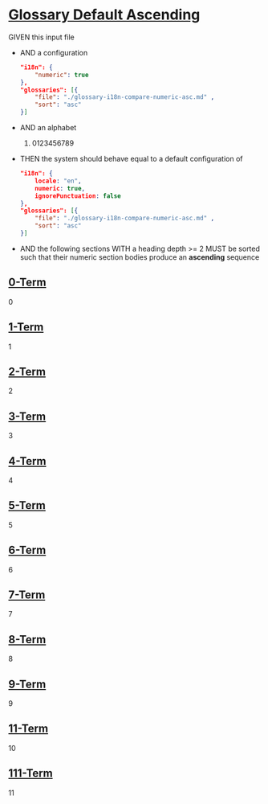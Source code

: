 # [Glossary Default Ascending](#glossary-default-ascending)

GIVEN this input file

-   AND a configuration

    ```json
    "i18n": {
        "numeric": true
    },
    "glossaries": [{
        "file": "./glossary-i18n-compare-numeric-asc.md" ,
        "sort": "asc"
    }]
    ```

-   AND an alphabet
    1.  0123456789

-   THEN the system should behave equal to a default configuration of

    ```json
    "i18n": {
        locale: "en",
        numeric: true,
        ignorePunctuation: false
    },
    "glossaries": [{
        "file": "./glossary-i18n-compare-numeric-asc.md" ,
        "sort": "asc"
    }]
    ```

-   AND the following sections WITH a heading depth >= 2 MUST be sorted such that their numeric section bodies produce an **ascending** sequence

## [0-Term](#0-term)

0

## [1-Term](#1-term)

1

## [2-Term](#2-term)

2

## [3-Term](#3-term)

3

## [4-Term](#4-term)

4

## [5-Term](#5-term)

5

## [6-Term](#6-term)

6

## [7-Term](#7-term)

7

## [8-Term](#8-term)

8

## [9-Term](#9-term)

9

## [11-Term](#11-term)

10

## [111-Term](#111-term)

11

